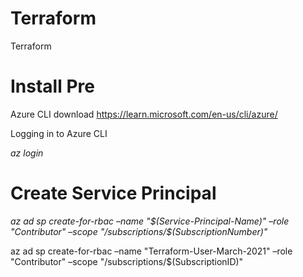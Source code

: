 # Terraform
Terraform

# Install Pre

Azure CLI download https://learn.microsoft.com/en-us/cli/azure/

Logging in to Azure CLI

*az login*


# Create Service Principal

*az ad sp create-for-rbac –name "$(Service-Principal-Name)" –role "Contributor" –scope "/subscriptions/$(SubscriptionNumber)"*

az ad sp create-for-rbac –name "Terraform-User-March-2021" –role "Contributor" –scope "/subscriptions/$(SubscriptionID)"


